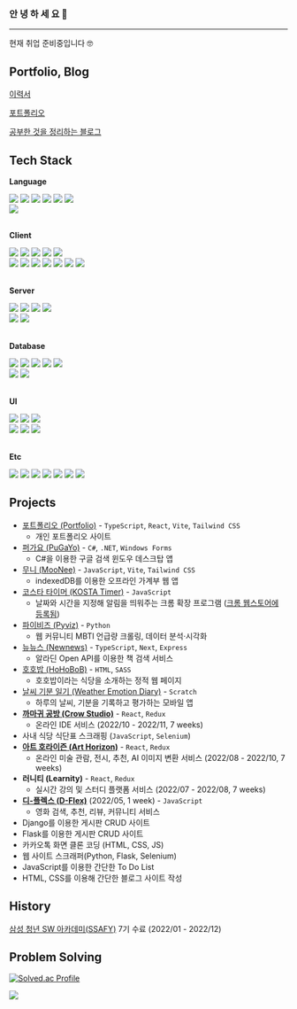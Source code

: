 ### 안 녕 하 세 요 👋

---

현재 취업 준비중입니다 🤓

## Portfolio, Blog

[이력서](https://sable-exhaust-9f0.notion.site/479338ef915044d88328b7a65198bab7)

[포트폴리오](https://hhejo.github.io/portfolio)

[공부한 것을 정리하는 블로그](https://hhejo.github.io)

## Tech Stack

**Language**
<div>
  <img src="https://img.shields.io/badge/javascript-F7DF1E?style=for-the-badge&logo=javascript&logoColor=black">
  <img src="https://img.shields.io/badge/typescript-3178C6?style=for-the-badge&logo=typescript&logoColor=white">
  <img src="https://img.shields.io/badge/python-3776AB?style=for-the-badge&logo=python&logoColor=white">
  <img src="https://img.shields.io/badge/c%23-68217A?style=for-the-badge&logo=csharp&logoColor=white">
  <img src="https://img.shields.io/badge/c-A8B9CC?style=for-the-badge&logo=c&logoColor=black">
  <img src="https://img.shields.io/badge/c++-00599C?style=for-the-badge&logo=c%2B%2B&logoColor=white">
  <br />
  <img src="https://img.shields.io/badge/Rust-000000?style=flat-square&logo=rust&logoColor=white">
</div>
<br />

**Client**
<div>
  <img src="https://img.shields.io/badge/html5-E34F26?style=for-the-badge&logo=html5&logoColor=white">
  <img src="https://img.shields.io/badge/css3-1572B6?style=for-the-badge&logo=css3&logoColor=white">
  <img src="https://img.shields.io/badge/react-61DAFB?style=for-the-badge&logo=react&logoColor=black">
  <img src="https://img.shields.io/badge/next-000000?style=for-the-badge&logo=next.js&logoColor=white">
  <img src="https://img.shields.io/badge/vue-4FC08D?style=for-the-badge&logo=vue.js&logoColor=white">
  <br />
  <img src="https://img.shields.io/badge/redux-764ABC?style=for-the-badge&logo=redux&logoColor=white">
  <img src="https://img.shields.io/badge/zustand-000000?style=for-the-badge&logo=zustand&logoColor=white">
  <img src="https://img.shields.io/badge/tanstack query-FF4154?style=for-the-badge&logo=react-query&logoColor=white">
  <img src="https://img.shields.io/badge/react router-CA4245?style=for-the-badge&logo=react-router&logoColor=white">
  <img src="https://img.shields.io/badge/immer-83C742?style=for-the-badge&logo=immer&logoColor=white">
  <img src="https://img.shields.io/badge/vite-646CFF?style=for-the-badge&logo=vite&logoColor=white">
  <img src="https://img.shields.io/badge/webpack-8DD6F9?style=for-the-badge&logo=webpack&logoColor=black">
  <!-- Windows Forms 512BD4 -->
</div>
<br />

**Server**
<div>
  <img src="https://img.shields.io/badge/node-339933?style=for-the-badge&logo=node.js&logoColor=white">
  <img src="https://img.shields.io/badge/express-000000?style=for-the-badge&logo=express&logoColor=white">
  <img src="https://img.shields.io/badge/django-092E20?style=for-the-badge&logo=django&logoColor=white">
  <img src="https://img.shields.io/badge/flask-000000?style=for-the-badge&logo=flask&logoColor=white">
  <br />
  <img src="https://img.shields.io/badge/ASP .NET-512BD4?style=flat-square&logo=asp&logoColor=white">
  <img src="https://img.shields.io/badge/fastapi-009688?style=flat-square&logo=fastapi&logoColor=white">
  <!-- JWT 000000 -->
  <!-- OAuth 3C7DD9 -->
  <!-- Passport.js 34E27A -->
</div>
<br />

**Database**
<div>
  <img src="https://img.shields.io/badge/mongodb-47A248?style=for-the-badge&logo=mongodb&logoColor=white">
  <img src="https://img.shields.io/badge/mysql-4479A1?style=for-the-badge&logo=mysql&logoColor=white">
  <img src="https://img.shields.io/badge/sqlite-003B57?style=for-the-badge&logo=sqlite&logoColor=white">
  <img src="https://img.shields.io/badge/supabase-3ECF8E?style=for-the-badge&logo=supabase&logoColor=white">
  <img src="https://img.shields.io/badge/firebase-FFCA28?style=for-the-badge&logo=firebase&logoColor=white">
<!--   <img src="https://img.shields.io/badge/firebase-FFA611?style=for-the-badge&logo=firebase&logoColor=white"> -->
<!--   <img src="https://img.shields.io/badge/firebase-F5820D?style=for-the-badge&logo=firebase&logoColor=white"> -->
  <br />
  <img src="https://img.shields.io/badge/sequelize-52B0E7?style=flat-square&logo=sequelize&logoColor=white">
  <img src="https://img.shields.io/badge/mongoose-880000?style=flat-square&logo=mongoose&logoColor=white">
</div>
<br />

**UI**
<div>
  <img src="https://img.shields.io/badge/tailwindcss-06B6D4?style=for-the-badge&logo=tailwindcss&logoColor=white">
  <img src="https://img.shields.io/badge/sass-CC6699?style=for-the-badge&logo=sass&logoColor=white">
  <img src="https://img.shields.io/badge/storybook-FF4785?style=for-the-badge&logo=storybook&logoColor=black">
  <br />
  <img src="https://img.shields.io/badge/styled components-DB7093?style=flat-square&logo=styled-components&logoColor=white">
  <img src="https://img.shields.io/badge/bootstrap-7952B3?style=flat-square&logo=bootstrap&logoColor=white">
  <img src="https://img.shields.io/badge/mui-007FFF?style=flat-square&logo=mui&logoColor=white">
</div>
<br />

**Etc**

<div>
  <img src="https://img.shields.io/badge/git-F05032?style=for-the-badge&logo=git&logoColor=white">
  <img src="https://img.shields.io/badge/github-181717?style=for-the-badge&logo=github&logoColor=white">
  <img src="https://img.shields.io/badge/vim-019733?style=for-the-badge&logo=vim&logoColor=white">
  <img src="https://img.shields.io/badge/bash-4EAA25?style=for-the-badge&logo=gnubash&logoColor=white">
  <img src="https://img.shields.io/badge/eslint-4B32C3?style=for-the-badge&logo=eslint&logoColor=white">
  <img src="https://img.shields.io/badge/prettier-F7B93E?style=for-the-badge&logo=prettier&logoColor=black">
<!--   <img src="https://img.shields.io/badge/nodemon-76D04B?style=for-the-badge&logo=nodemon&logoColor=white"> -->
<!--   <img src="https://img.shields.io/badge/babel-F9DC3E?style=for-the-badge&logo=babel&logoColor=black"> -->
<!--   <img src="https://img.shields.io/badge/notion-FFFFFF?style=for-the-badge&logo=notion&logoColor=black"> -->
<!--   <img src="https://img.shields.io/badge/figma-F24E1E?style=for-the-badge&logo=figma&logoColor=black"> -->
<!--   <img src="https://img.shields.io/badge/slack-4A154B?style=for-the-badge&logo=slack&logoColor=black"> -->
  <img src="https://img.shields.io/badge/jira-0052CC?style=for-the-badge&logo=jira&logoColor=black">
<!--   <img src="https://img.shields.io/badge/discord-5865F2?style=for-the-badge&logo=discord&logoColor=black"> -->
</div>

## Projects

- [포트폴리오 (Portfolio)](https://github.com/hhejo/portfolio) - `TypeScript`, `React`, `Vite`, `Tailwind CSS`
  - 개인 포트폴리오 사이트
- [퍼가요 (PuGaYo)](https://github.com/hhejo/pugayo) - `C#`, `.NET`, `Windows Forms`
  - C#을 이용한 구글 검색 윈도우 데스크탑 앱
- [무니 (MooNee)](https://github.com/hhejo/moonee) - `JavaScript`, `Vite`, `Tailwind CSS`
  - indexedDB를 이용한 오프라인 가계부 웹 앱
- [코스타 타이머 (KOSTA Timer)](https://github.com/hhejo/chrome-timer) - `JavaScript`
  - 날짜와 시간을 지정해 알림을 띄워주는 크롬 확장 프로그램 ([크롬 웹스토어에 등록됨](https://chromewebstore.google.com/detail/kosta-timer/helppnekbooonbajcomnekjicpoaoifd?hl=ko&utm_source=ext_sidebar))
- [파이비즈 (Pyviz)](https://github.com/hhejo/pyviz) - `Python`
  - 웹 커뮤니티 MBTI 언급량 크롤링, 데이터 분석·시각화
- [뉴뉴스 (Newnews)](https://github.com/hhejo/newnews) - `TypeScript`, `Next`, `Express`
  - 알라딘 Open API를 이용한 책 검색 서비스
- [호호밥 (HoHoBoB)](https://github.com/hhejo/hohobob) - `HTML`, `SASS`
  - 호호밥이라는 식당을 소개하는 정적 웹 페이지
- [날씨 기분 일기 (Weather Emotion Diary)](https://github.com/hhejo/wea-emo-diary) - `Scratch`
  - 하루의 날씨, 기분을 기록하고 평가하는 모바일 앱
- **[까마귀 공방 (Crow Studio)](https://github.com/hhejo/crow-studio-fe)** - `React`, `Redux`
  - 온라인 IDE 서비스 (2022/10 - 2022/11, 7 weeks)
- 사내 식당 식단표 스크래핑 (`JavaScript`, `Selenium`)
- **[아트 호라이즌 (Art Horizon)](https://github.com/hhejo/art-horizon-fe)** - `React`, `Redux`
  - 온라인 미술 관람, 전시, 추천, AI 이미지 변환 서비스 (2022/08 - 2022/10, 7 weeks)
- **러니티 (Learnity)** - `React`, `Redux`
  - 실시간 강의 및 스터디 플랫폼 서비스 (2022/07 - 2022/08, 7 weeks)
- **[디-플렉스 (D-Flex)](https://github.com/hhejo/D-FLEX)** (2022/05, 1 week) - `JavaScript`
  - 영화 검색, 추천, 리뷰, 커뮤니티 서비스
- Django를 이용한 게시판 CRUD 사이트
- Flask를 이용한 게시판 CRUD 사이트
- 카카오톡 화면 클론 코딩 (HTML, CSS, JS)
- 웹 사이트 스크래퍼(Python, Flask, Selenium)
- JavaScript를 이용한 간단한 To Do List
- HTML, CSS를 이용해 간단한 블로그 사이트 작성

## History

[삼성 청년 SW 아카데미(SSAFY)](https://www.ssafy.com/ksp/jsp/swp/swpMain.jsp) 7기 수료 (2022/01 - 2022/12)

## Problem Solving

[![Solved.ac Profile](http://mazassumnida.wtf/api/v2/generate_badge?boj=verymanycoins)](https://solved.ac/verymanycoins/)

<a href="https://hits.seeyoufarm.com"><img src="https://hits.seeyoufarm.com/api/count/incr/badge.svg?url=https%3A%2F%2Fgithub.com%2Fhhejo%2Fhit-counter&count_bg=%237FC3F2&title_bg=%23555555&icon=&icon_color=%23E7E7E7&title=hits&edge_flat=false"/></a>

<!--
## Languages

![Top Langs](https://github-readme-stats.vercel.app/api/top-langs/?username=hhejo&layout=compact)
-->

<!--

혼자 프로젝트 2020-2021
플라스크
셀레늄
노마드코더

-->

<!--
**hhejo/hhejo** is a ✨ _special_ ✨ repository because its `README.md` (this file) appears on your GitHub profile.

Here are some ideas to get you started:

- 🔭 I’m currently working on ...
- 🌱 I’m currently learning ...
- 👯 I’m looking to collaborate on ...
- 🤔 I’m looking for help with ...
- 💬 Ask me about ...
- 📫 How to reach me: ...
- 😄 Pronouns: ...
- ⚡ Fun fact: ...

![hhejo's GitHub stats](https://github-readme-stats.vercel.app/api?username=hhejo&show_icons=true&theme=default)

-->
